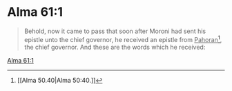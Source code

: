 # Alma 61:1

> Behold, now it came to pass that soon after Moroni had sent his epistle unto the chief governor, he received an epistle from <u>Pahoran</u>[^a], the chief governor. And these are the words which he received:

[Alma 61:1](https://www.churchofjesuschrist.org/study/scriptures/bofm/alma/61?lang=eng&id=p1#p1)


[^a]: [[Alma 50.40|Alma 50:40.]]

